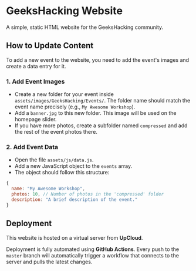 # GeeksHacking Website

A simple, static HTML website for the GeeksHacking community.

## How to Update Content

To add a new event to the website, you need to add the event's images and create a data entry for it.

### 1. Add Event Images

- Create a new folder for your event inside `assets/images/GeeksHacking/Events/`. The folder name should match the event name precisely (e.g., `My Awesome Workshop`).
- Add a `banner.jpg` to this new folder. This image will be used on the homepage slider.
- If you have more photos, create a subfolder named `compressed` and add the rest of the event photos there.

### 2. Add Event Data

- Open the file `assets/js/data.js`.
- Add a new JavaScript object to the `events` array.
- The object should follow this structure:

```javascript
{
  name: "My Awesome Workshop",
  photos: 10, // Number of photos in the 'compressed' folder
  description: "A brief description of the event."
}
```

## Deployment

This website is hosted on a virtual server from **UpCloud**.

Deployment is fully automated using **GitHub Actions**. Every push to the `master` branch will automatically trigger a workflow that connects to the server and pulls the latest changes.
